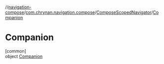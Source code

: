 //[navigation-compose](../../../../index.md)/[com.chrynan.navigation.compose](../../index.md)/[ComposeScopedNavigator](../index.md)/[Companion](index.md)

# Companion

[common]\
object [Companion](index.md)
